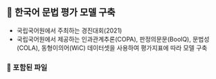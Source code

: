 ## 🍓 한국어 문법 평가 모델 구축
- 국립국어원에서 주최하는 경진대회(2021)
- 국립국어원에서 제공하는 인과관계추론(COPA), 판정의문문(BoolQ), 문법성(COLA), 동형이의어(WiC) 데이터셋을 사용하여 평가지표에 따라 모델 구축
### 🍓 포함된 파일
